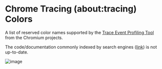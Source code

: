 # Chrome Tracing (about:tracing) Colors
A list of reserved color names supported by the [Trace Event Profiling Tool](https://www.chromium.org/developers/how-tos/trace-event-profiling-tool/) from the Chromium projects.

The code/documentation commonly indexed by search engines ([link](https://chromium.googlesource.com/external/trace-viewer/+/bf55211014397cf0ebcd9e7090de1c4f84fc3ac0/tracing/tracing/ui/base/color_scheme.html)) is not up-to-date.


![image](https://github.com/user-attachments/assets/8928f147-7081-437c-817c-e63f88ae82c5)
